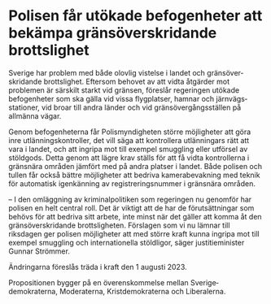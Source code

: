 # Polisen får utökade befogenheter att bekämpa gränsöverskridande brottslighet

Sverige har problem med både olovlig vistelse i landet och gräns­över­skridande brottslighet. Eftersom behovet av att vidta åtgärder mot problemen är särskilt starkt vid gränsen, föreslår regeringen utökade befogen­heter som ska gälla vid vissa flyg­platser, hamnar och järn­vägs­stationer, vid broar till andra länder och vid gräns­över­gångs­ställen på allmänna vägar.

Genom befogen­heterna får Polis­myndig­heten större möjlig­heter att göra inre utlän­nings­kontroller, det vill säga att kontrol­lera utlän­ningars rätt att vara i landet, och att ingripa mot till exempel smugg­ling eller utförsel av stöld­gods. Detta genom att lägre krav ställs för att få vidta kontrol­lerna i gräns­nära områden jämfört med på andra platser i landet. Både polisen och tullen får också bättre möjlig­heter att bedriva kamera­bevak­ning med teknik för auto­matisk igen­känning av regist­rerings­nummer i gräns­nära områden.

– I den omläggning av kriminal­politiken som regeringen nu genom­för har polisen en helt central roll. Det är viktigt att de har de förut­sätt­ningar som behövs för att bedriva sitt arbete, inte minst när det gäller att komma åt den gräns­över­skridande brotts­lig­heten. Förslagen som vi nu lämnar till riksdagen ger polisen möjlig­heter att med större kraft kunna ingripa mot till exempel smuggling och inter­natio­nella stöldligor, säger justitie­minister Gunnar Strömmer.

Ändringarna föreslås träda i kraft den 1 augusti 2023\.

Propositionen bygger på en överens­kommelse mellan Sverige­demokraterna, Moderaterna, Krist­demokraterna och Liberalerna.

